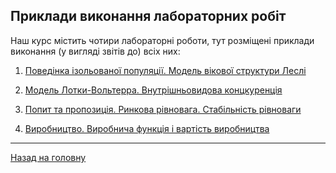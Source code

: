 <!--RELEASE-->

## Приклади виконання лабораторних робіт

Наш курс містить чотири лабораторні роботи, тут розміщені приклади виконання (у вигляді звітів до) всіх них:

1. [Поведінка ізольованої популяції. Модель вікової структури Леслі](1/tex/report.pdf)

2. [Модель Лотки-Вольтерра. Внутрішньовидова концкуренція](2/tex/report.pdf)

3. [Попит та пропозиція. Ринкова рівновага. Стабільність рівноваги](3/tex/report.pdf)

4. [Виробництво. Виробнича функція і вартість виробництва](4/tex/report.pdf)

---

[Назад на головну](../../README.md)